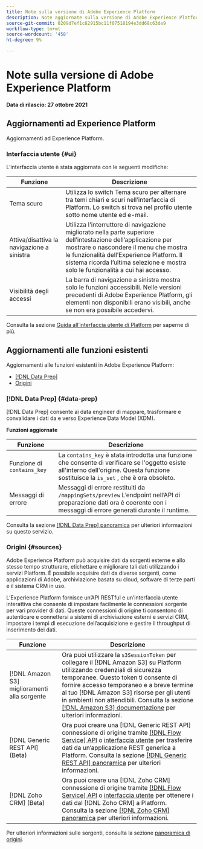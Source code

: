 ```yaml
---
title: Note sulla versione di Adobe Experience Platform
description: Note aggiornate sulla versione di Adobe Experience Platform.
source-git-commit: 0209d7ef1c82915bc11f07518194e3dd68c63de9
workflow-type: tm+mt
source-wordcount: '458'
ht-degree: 9%

---
```


# Note sulla versione di Adobe Experience Platform

**Data di rilascio: 27 ottobre 2021**

## Aggiornamenti ad Experience Platform

Aggiornamenti ad Experience Platform.

### Interfaccia utente {#ui}

L’interfaccia utente è stata aggiornata con le seguenti modifiche:

| Funzione | Descrizione |
| --- | --- |
| Tema scuro | Utilizza lo switch Tema scuro per alternare tra temi chiari e scuri nell’interfaccia di Platform. Lo switch si trova nel profilo utente sotto nome utente ed e-mail. |
| Attiva/disattiva la navigazione a sinistra | Utilizza l’interruttore di navigazione migliorato nella parte superiore dell’intestazione dell’applicazione per mostrare o nascondere il menu che mostra le funzionalità dell’Experience Platform. Il sistema ricorda l’ultima selezione e mostra solo le funzionalità a cui hai accesso. |
| Visibilità degli accessi | La barra di navigazione a sinistra mostra solo le funzioni accessibili. Nelle versioni precedenti di Adobe Experience Platform, gli elementi non disponibili erano visibili, anche se non era possibile accedervi. |

Consulta la sezione [Guida all’interfaccia utente di Platform](../../landing/ui-guide.md) per saperne di più.

## Aggiornamenti alle funzioni esistenti

Aggiornamenti alle funzioni esistenti in Adobe Experience Platform:

- [[!DNL Data Prep]](#data-prep)
- [Origini](#sources)

### [!DNL Data Prep] {#data-prep}

[!DNL Data Prep] consente ai data engineer di mappare, trasformare e convalidare i dati da e verso Experience Data Model (XDM).

**Funzioni aggiornate**

| Funzione | Descrizione |
| --- | --- |
| Funzione  di `contains_key` | La `contains_key` è stata introdotta una funzione che consente di verificare se l&#39;oggetto esiste all&#39;interno dell&#39;origine. Questa funzione sostituisce la `is_set` , che è ora obsoleto. |
| Messaggi di errore | Messaggi di errore restituiti da `/mappingSets/preview` L’endpoint nell’API di preparazione dati ora è coerente con i messaggi di errore generati durante il runtime. |

Consulta la sezione [[!DNL Data Prep] panoramica](../../data-prep/home.md) per ulteriori informazioni su questo servizio.

### Origini {#sources}

Adobe Experience Platform può acquisire dati da sorgenti esterne e allo stesso tempo strutturare, etichettare e migliorare tali dati utilizzando i servizi Platform. È possibile acquisire dati da diverse sorgenti, come applicazioni di Adobe, archiviazione basata su cloud, software di terze parti e il sistema CRM in uso.

L’Experience Platform fornisce un’API RESTful e un’interfaccia utente interattiva che consente di impostare facilmente le connessioni sorgente per vari provider di dati. Queste connessioni di origine ti consentono di autenticare e connettersi a sistemi di archiviazione esterni e servizi CRM, impostare i tempi di esecuzione dell’acquisizione e gestire il throughput di inserimento dei dati.

| Funzione | Descrizione |
| --- | --- |
| [!DNL Amazon S3] miglioramenti alla sorgente | Ora puoi utilizzare la `s3SessionToken` per collegare il [!DNL Amazon S3] su Platform utilizzando credenziali di sicurezza temporanee. Questo token ti consente di fornire accesso temporaneo e a breve termine al tuo [!DNL Amazon S3] risorse per gli utenti in ambienti non attendibili. Consulta la sezione [[!DNL Amazon S3] documentazione](../../sources/connectors/cloud-storage/s3.md#prerequisites) per ulteriori informazioni. |
| [!DNL Generic REST API] (Beta) | Ora puoi creare una [!DNL Generic REST API] connessione di origine tramite [[!DNL Flow Service] API](../../sources/tutorials/api/create/protocols/generic-rest.md) o [interfaccia utente](../../sources/tutorials/ui/create/protocols/generic-rest.md) per trasferire dati da un’applicazione REST generica a Platform. Consulta la sezione [[!DNL Generic REST API] panoramica](../../sources/connectors/protocols/generic-rest.md) per ulteriori informazioni. |
| [!DNL Zoho CRM] (Beta) | Ora puoi creare una [!DNL Zoho CRM] connessione di origine tramite [[!DNL Flow Service] API](../../sources/tutorials/api/create/crm/zoho.md) o [interfaccia utente](../../sources/tutorials/ui/create/crm/zoho.md) per ottenere i dati dal [!DNL Zoho CRM] a Platform. Consulta la sezione [[!DNL Zoho CRM] panoramica](../../sources/connectors/crm/zoho.md) per ulteriori informazioni. |

Per ulteriori informazioni sulle sorgenti, consulta la sezione [panoramica di origini](../../sources/home.md).
